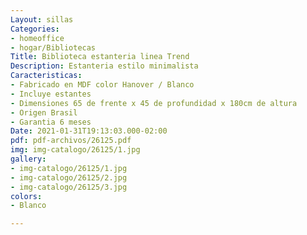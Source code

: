 ```yaml
---
Layout: sillas
Categories:
- homeoffice
- hogar/Bibliotecas
Title: Biblioteca estanteria linea Trend
Description: Estanteria estilo minimalista
Caracteristicas:
- Fabricado en MDF color Hanover / Blanco
- Incluye estantes
- Dimensiones 65 de frente x 45 de profundidad x 180cm de altura
- Origen Brasil
- Garantia 6 meses
Date: 2021-01-31T19:13:03.000-02:00
pdf: pdf-archivos/26125.pdf
img: img-catalogo/26125/1.jpg
gallery:
- img-catalogo/26125/1.jpg
- img-catalogo/26125/2.jpg
- img-catalogo/26125/3.jpg
colors:
- Blanco

---
```

